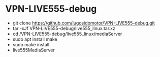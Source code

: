 # VPN-LIVE555-debug

* git clone https://github.com/lugosidomotor/VPN-LIVE555-debug.git
* tar -xJf VPN-LIVE555-debug/live555_linux.tar.xz
* cd /VPN-LIVE555-debug/live555_linux/mediaServer
* sudo apt install make
* sudo make install
* live555MediaServer
